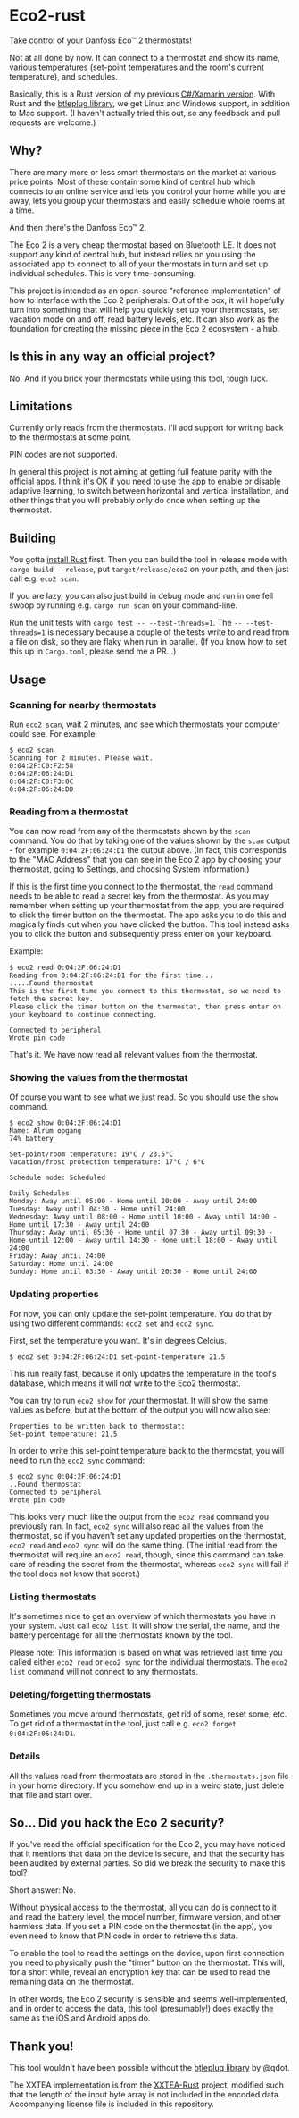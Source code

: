 # Eco2-rust
Take control of your Danfoss Eco™ 2 thermostats!

Not at all done by now. It can connect to a thermostat and show its name,
various temperatures (set-point temperatures and the room's current temperature),
and schedules.

Basically, this is a Rust version of my previous
[C#/Xamarin version](https://github.com/olefriis/Eco2). With Rust and the
[btleplug library](https://github.com/deviceplug/btleplug), we get Linux and
Windows support, in addition to Mac support. (I haven't actually tried this
out, so any feedback and pull requests are welcome.)

## Why?
There are many more or less smart thermostats on the market at various price
points. Most of these contain some kind of central hub which connects to an
online service and lets you control your home while you are away, lets you group
your thermostats and easily schedule whole rooms at a time.

And then there's the Danfoss Eco™ 2.

The Eco 2 is a very cheap thermostat based on Bluetooth LE. It does not support
any kind of central hub, but instead relies on you using the associated app to
connect to all of your thermostats in turn and set up individual schedules. This
is very time-consuming.

This project is intended as an open-source "reference implementation" of how to
interface with the Eco 2 peripherals. Out of the box, it will hopefully turn
into something that will help you quickly set up your thermostats, set vacation
mode on and off, read battery levels, etc. It can also work as the foundation
for creating the missing piece in the Eco 2 ecosystem - a hub.

## Is this in any way an official project?
No. And if you brick your thermostats while using this tool, tough luck.

## Limitations
Currently only reads from the thermostats. I'll add support for writing back to
the thermostats at some point.

PIN codes are not supported.

In general this project is not aiming at getting full feature parity with the
official apps. I think it's OK if you need to use the app to enable or disable
adaptive learning, to switch between horizontal and vertical installation, and
other things that you will probably only do once when setting up the thermostat.

## Building
You gotta [install Rust](https://www.rust-lang.org/tools/install) first. Then
you can build the tool in release mode with `cargo build --release`, put
`target/release/eco2` on your path, and then just call e.g. `eco2 scan`.

If you are lazy, you can also just build in debug mode and run in one fell
swoop by running e.g. `cargo run scan` on your command-line.

Run the unit tests with `cargo test -- --test-threads=1`. The `-- --test-threads=1`
is necessary because a couple of the tests write to and read from a file on
disk, so they are flaky when run in parallel. (If you know how to set this up
in `Cargo.toml`, please send me a PR...)

## Usage

### Scanning for nearby thermostats
Run `eco2 scan`, wait 2 minutes, and see which thermostats your computer could
see. For example:

```
$ eco2 scan
Scanning for 2 minutes. Please wait.
0:04:2F:C0:F2:58
0:04:2F:06:24:D1
0:04:2F:C0:F3:0C
0:04:2F:06:24:DD
```

### Reading from a thermostat
You can now read from any of the thermostats shown by the `scan` command. You do
that by taking one of the values shown by the `scan` output - for example
`0:04:2F:06:24:D1` the output above. (In fact, this corresponds to the "MAC Address"
that you can see in the Eco 2 app by choosing your thermostat, going to Settings,
and choosing System Information.)

If this is the first time you connect to the thermostat, the `read` command needs
to be able to read a secret key from the thermostat. As you may remember when
setting up your thermostat from the app, you are required to click the timer button
on the thermostat. The app asks you to do this and magically finds out when you have
clicked the button. This tool instead asks you to click the button and subsequently
press enter on your keyboard.

Example:

```
$ eco2 read 0:04:2F:06:24:D1
Reading from 0:04:2F:06:24:D1 for the first time...
.....Found thermostat
This is the first time you connect to this thermostat, so we need to fetch the secret key.
Please click the timer button on the thermostat, then press enter on your keyboard to continue connecting.

Connected to peripheral
Wrote pin code
```

That's it. We have now read all relevant values from the thermostat.

### Showing the values from the thermostat
Of course you want to see what we just read. So you should use the `show` command.

```
$ eco2 show 0:04:2F:06:24:D1
Name: Alrum opgang
74% battery

Set-point/room temperature: 19°C / 23.5°C
Vacation/frost protection temperature: 17°C / 6°C

Schedule mode: Scheduled

Daily Schedules
Monday: Away until 05:00 - Home until 20:00 - Away until 24:00
Tuesday: Away until 04:30 - Home until 24:00
Wednesday: Away until 08:00 - Home until 10:00 - Away until 14:00 - Home until 17:30 - Away until 24:00
Thursday: Away until 05:30 - Home until 07:30 - Away until 09:30 - Home until 12:00 - Away until 14:30 - Home until 18:00 - Away until 24:00
Friday: Away until 24:00
Saturday: Home until 24:00
Sunday: Home until 03:30 - Away until 20:30 - Home until 24:00
```

### Updating properties
For now, you can only update the set-point temperature. You do that by using
two different commands: `eco2 set` and `eco2 sync`.

First, set the temperature you want. It's in degrees Celcius.

```
$ eco2 set 0:04:2F:06:24:D1 set-point-temperature 21.5
```

This run really fast, because it only updates the temperature in the tool's
database, which means it will _not_ write to the Eco2 thermostat.

You can try to run `eco2 show` for your thermostat. It will show the same
values as before, but at the bottom of the output you will now also see:

```
Properties to be written back to thermostat:
Set-point temperature: 21.5
```

In order to write this set-point temperature back to the thermostat, you will
need to run the `eco2 sync` command:

```
$ eco2 sync 0:04:2F:06:24:D1
..Found thermostat
Connected to peripheral
Wrote pin code
```

This looks very much like the output from the `eco2 read` command you previously
ran. In fact, `eco2 sync` will also read all the values from the thermostat, so
if you haven't set any updated properties on the thermostat, `eco2 read` and
`eco2 sync` will do the same thing. (The initial read from the thermostat will
require an `eco2 read`, though, since this command can take care of reading the
secret from the thermostat, whereas `eco2 sync` will fail if the tool does not
know that secret.)

### Listing thermostats
It's sometimes nice to get an overview of which thermostats you have in your
system. Just call `eco2 list`. It will show the serial, the name, and the
battery percentage for all the thermostats known by the tool.

Please note: This information is based on what was retrieved last time you
called either `eco2 read` or `eco2 sync` for the individual thermostats. The
`eco2 list` command will not connect to any thermostats.

### Deleting/forgetting thermostats
Sometimes you move around thermostats, get rid of some, reset some, etc. To get
rid of a thermostat in the tool, just call e.g. `eco2 forget 0:04:2F:06:24:D1`.

### Details
All the values read from thermostats are stored in the `.thermostats.json` file
in your home directory. If you somehow end up in a weird state, just delete
that file and start over.

## So... Did you hack the Eco 2 security?
If you've read the official specification for the Eco 2, you may have noticed
that it mentions that data on the device is secure, and that the security has
been audited by external parties. So did we break the security to make this
tool?

Short answer: No.

Without physical access to the thermostat, all you can do is connect to it and
read the battery level, the model number, firmware version, and other harmless
data. If you set a PIN code on the thermostat (in the app), you even need to
know that PIN code in order to retrieve this data.

To enable the tool to read the settings on the device, upon first connection you
need to physically push the "timer" button on the thermostat. This will, for a
short while, reveal an encryption key that can be used to read the remaining
data on the thermostat.

In other words, the Eco 2 security is sensible and seems well-implemented, and
in order to access the data, this tool (presumably!) does exactly the same as
the iOS and Android apps do.

## Thank you!
This tool wouldn't have been possible without the
[btleplug library](https://github.com/deviceplug/btleplug) by @qdot.

The XXTEA implementation is from the [XXTEA-Rust](https://github.com/Hanaasagi/XXTEA-Rust)
project, modified such that the length of the input byte array is not included
in the encoded data. Accompanying license file is included in this repository.
